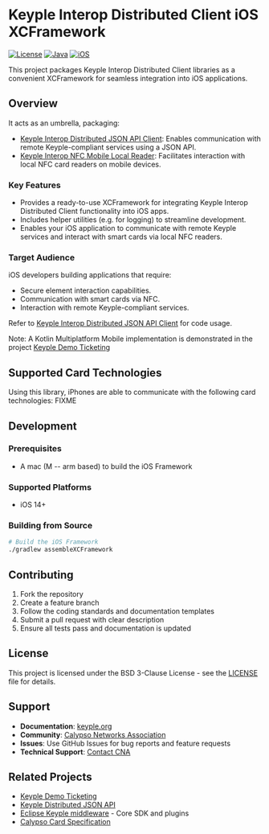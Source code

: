 # Keyple Interop Distributed Client iOS XCFramework

[![License](https://img.shields.io/badge/license-BSD_3_Clause-blue.svg)](LICENSE)
[![Java](https://img.shields.io/badge/java-8%2B-orange.svg)](https://openjdk.java.net/)
[![iOS](https://img.shields.io/badge/iOS-green.svg)](https://developer.apple.com/)

This project packages Keyple Interop Distributed Client libraries as a convenient XCFramework for seamless integration into iOS applications.

## Overview
It acts as an umbrella, packaging:

*   [Keyple Interop Distributed JSON API Client](https://github.com/eclipse-keyple/keyple-interop-jsonapi-client-kmp-lib): Enables communication with remote Keyple-compliant services using a JSON API.
*   [Keyple Interop NFC Mobile Local Reader](https://github.com/eclipse-keyple/keyple-interop-localreader-nfcmobile-kmp-lib): Facilitates interaction with local NFC card readers on mobile devices.


### Key Features

*   Provides a ready-to-use XCFramework for integrating Keyple Interop Distributed Client functionality into iOS apps.
*   Includes helper utilities (e.g. for logging) to streamline development.
*   Enables your iOS application to communicate with remote Keyple services and interact with smart cards via local NFC readers.

### Target Audience

iOS developers building applications that require:
*   Secure element interaction capabilities.
*   Communication with smart cards via NFC.
*   Interaction with remote Keyple-compliant services.

Refer to [Keyple Interop Distributed JSON API Client](https://github.com/eclipse-keyple/keyple-interop-jsonapi-client-kmp-lib) for code usage.

Note: A Kotlin Multiplatform Mobile implementation is demonstrated in the project [Keyple Demo Ticketing](https://github.com/calypsonet/keyple-demo-ticketing/tree/main/src/reloading-remote/client/interop-mobile-multiplatform)


## Supported Card Technologies

Using this library, iPhones are able to communicate with the following card technologies: 
FIXME

## Development

### Prerequisites
- A mac (M -- arm based) to build the iOS Framework

### Supported Platforms
- iOS 14+

### Building from Source
```bash
# Build the iOS Framework
./gradlew assembleXCFramework
```

## Contributing

1. Fork the repository
2. Create a feature branch
3. Follow the coding standards and documentation templates
4. Submit a pull request with clear description
5. Ensure all tests pass and documentation is updated

## License

This project is licensed under the BSD 3-Clause License - see the [LICENSE](LICENSE) file for details.

## Support

- **Documentation**: [keyple.org](https://keyple.org)
- **Community**: [Calypso Networks Association](https://calypsonet.org)
- **Issues**: Use GitHub Issues for bug reports and feature requests
- **Technical Support**: [Contact CNA](https://calypsonet.org/contact-us/)

## Related Projects

- [Keyple Demo Ticketing](https://github.com/calypsonet/keyple-demo-ticketing/)
- [Keyple Distributed JSON API](https://keyple.org/learn/user-guide/distributed-json-api-1-0/)
- [Eclipse Keyple middleware](https://keyple.org) - Core SDK and plugins
- [Calypso Card Specification](https://calypsonet.org/technical-specifications/)
